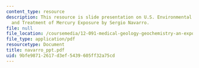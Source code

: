 ```yaml
---
content_type: resource
description: This resource is slide presentation on U.S. Environmental Health Effects
  and Treatment of Mercury Exposure by Sergio Navarro.
file: null
file_location: /coursemedia/12-091-medical-geology-geochemistry-an-exposure-january-iap-2006/9bfe98712617d3ef5439605ff32a75cd_navarro_ppt.pdf
file_type: application/pdf
resourcetype: Document
title: navarro_ppt.pdf
uid: 9bfe9871-2617-d3ef-5439-605ff32a75cd
---
```

